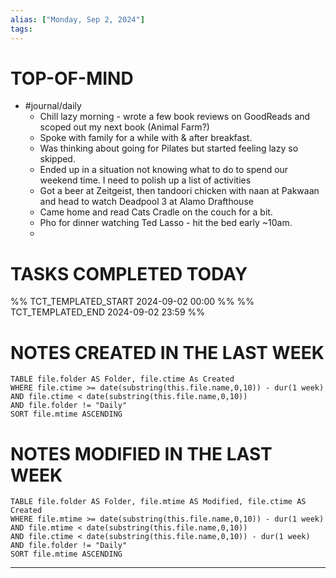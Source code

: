 ```yaml
---
alias: ["Monday, Sep 2, 2024"]
tags: 
---
```



# TOP-OF-MIND
- #journal/daily 
	- Chill lazy morning - wrote a few book reviews on GoodReads and scoped out my next book (Animal Farm?)
	- Spoke with family for a while with & after breakfast.
	- Was thinking about going for Pilates but started feeling lazy so skipped.
	- Ended up in a situation not knowing what to do to spend our weekend time. I need to polish up a list of activities
	- Got a beer at Zeitgeist, then tandoori chicken with naan at Pakwaan and head to watch Deadpool 3 at Alamo Drafthouse
	- Came home and read Cats Cradle on the couch for a bit.
	- Pho for dinner watching Ted Lasso - hit the bed early ~10am.
	- 

# TASKS COMPLETED TODAY
%% TCT_TEMPLATED_START 2024-09-02 00:00 %%
%% TCT_TEMPLATED_END 2024-09-02 23:59 %%


# NOTES CREATED IN THE LAST WEEK
``` dataview
TABLE file.folder AS Folder, file.ctime As Created
WHERE file.ctime >= date(substring(this.file.name,0,10)) - dur(1 week) 
AND file.ctime < date(substring(this.file.name,0,10)) 
AND file.folder != "Daily"
SORT file.mtime ASCENDING
```

# NOTES MODIFIED IN THE LAST WEEK
``` dataview
TABLE file.folder AS Folder, file.mtime AS Modified, file.ctime AS Created
WHERE file.mtime >= date(substring(this.file.name,0,10)) - dur(1 week)
AND file.mtime < date(substring(this.file.name,0,10))
AND file.ctime < date(substring(this.file.name,0,10)) - dur(1 week)
AND file.folder != "Daily"
SORT file.mtime ASCENDING
```
---
